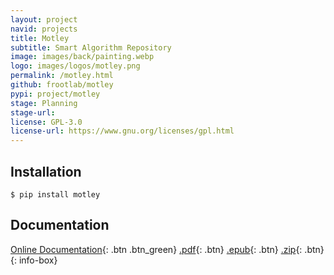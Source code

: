 ```yaml
---
layout: project
navid: projects
title: Motley
subtitle: Smart Algorithm Repository
image: images/back/painting.webp
logo: images/logos/motley.png
permalink: /motley.html
github: frootlab/motley
pypi: project/motley
stage: Planning
stage-url:
license: GPL-3.0
license-url: https://www.gnu.org/licenses/gpl.html
---
```


## Installation
```shell
$ pip install motley
```

## Documentation
[Online Documentation](http://docs.frootlab.org/projects/motley){: .btn .btn_green}
[.pdf](https://readthedocs.org/projects/motley/downloads/pdf/latest/){: .btn}
[.epub](https://readthedocs.org/projects/motley/downloads/epub/latest/){: .btn}
[.zip](https://readthedocs.org/projects/motley/downloads/htmlzip/latest/){: .btn}
{: info-box}
